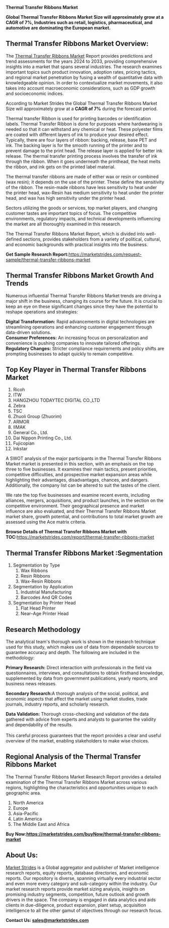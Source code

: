<p><strong>Thermal Transfer Ribbons Market</strong></p>
<p><strong>Global Thermal Transfer Ribbons Market Size will approximately grow at a CAGR of 7%, Industries such as retail, logistics, pharmaceutical, and automotive are dominating the European market.</strong></p>
<h2>Thermal Transfer Ribbons Market Overview:</h2>
<p>The <a href="https://marketstrides.com/report/thermal-transfer-ribbons-market">Thermal Transfer Ribbons Market</a> Report provides predictions and trend assessments for the years 2024 to 2033, providing comprehensive insights into a market that spans several industries. The research examines important topics such product innovation, adoption rates, pricing tactics, and regional market penetration by fusing a wealth of quantitative data with knowledgeable opinion. In order to contextualize market movements, it also takes into account macroeconomic considerations, such as GDP growth and socioeconomic indices.</p>
<p>According to Market Strides the Global Thermal Transfer Ribbons Market Size will approximately grow at a <strong>CAGR of 7%</strong> during the forecast period.</p>
<p>Thermal transfer Ribbon is used for printing barcodes or identification labels. Thermal Transfer Ribbon is done for purposes where hardwearing is needed so that it can withstand any chemical or heat. These polyester films are coated with different layers of ink to produce your desired effect. Typically, there are four layers of ribbon: backing, release, base PET and ink. The backing layer is for the smooth running of the printer and to prevent damage to the print head. The release layer is applied for better ink release. The thermal transfer printing process involves the transfer of ink through the ribbon. When it goes underneath the printhead, the heat melts the ribbon, and ink gets on the printed label material.</p>
<p>The thermal transfer ribbons are made of either wax or resin or combined (wax resin); it depends on the use of the printer. These define the sensitivity of the ribbon. The resin-made ribbons have less sensitivity to heat under the printer head, wax-Resin has medium sensitivity to heat under the printer head, and wax has high sensitivity under the printer head.</p>
<p>Sectors utilizing the goods or services, top market players, and changing customer tastes are important topics of focus. The competitive environments, regulatory impacts, and technical developments influencing the market are all thoroughly examined in this research.</p>
<p>The Thermal Transfer Ribbons Market Report, which is divided into well-defined sections, provides stakeholders from a variety of political, cultural, and economic backgrounds with practical insights into the business.</p>
<p><strong>Get Sample Research Report:</strong><a href="https://marketstrides.com/request-sample/thermal-transfer-ribbons-market">https://marketstrides.com/request-sample/thermal-transfer-ribbons-market</a></p>
<h2>Thermal Transfer Ribbons Market Growth And Trends</h2>
<p>Numerous influential Thermal Transfer Ribbons Market trends are driving a major shift in the business, changing its course for the future. It is crucial to keep an eye on these significant changes since they have the potential to reshape operations and strategies:</p>
<p><strong>Digital Transformation:</strong> Rapid advancements in digital technologies are streamlining operations and enhancing customer engagement through data-driven solutions.<br /><strong>Consumer Preferences:</strong> An increasing focus on personalization and convenience is pushing companies to innovate tailored offerings.<br /><strong>Regulatory Changes:</strong> Stricter compliance requirements and policy shifts are prompting businesses to adapt quickly to remain competitive.</p>
<h2>Top Key Player in Thermal Transfer Ribbons Market</h2>
<ol>
<li>Ricoh</li>
<li>ITW</li>
<li>HANGZHOU TODAYTEC DIGITAL CO.,LTD</li>
<li>Zebra</li>
<li>TSC</li>
<li>Zhuoli Group (Zhuorim)</li>
<li>ARMOR</li>
<li>IIMAK</li>
<li>General Co., Ltd.</li>
<li>Dai Nippon Printing Co., Ltd.</li>
<li>Fujicopian</li>
<li>Inkstar</li>
</ol>
<p>A SWOT analysis of the major participants in the Thermal Transfer Ribbons Market market is presented in this section, with an emphasis on the top three to five businesses. It examines their main tactics, present priorities, competitive difficulties, and prospective market expansion areas while highlighting their advantages, disadvantages, chances, and dangers. Additionally, the company list can be altered to suit the tastes of the client.</p>
<p>We rate the top five businesses and examine recent events, including alliances, mergers, acquisitions, and product launches, in the section on the competitive environment. Their geographical presence and market influence are also evaluated, and their Thermal Transfer Ribbons Market market share, growth potential, and contributions to total market growth are assessed using the Ace matrix criteria.</p>
<p><strong>Browse Details of Thermal Transfer Ribbons Market with TOC:</strong><a href="https://marketstrides.com/report/thermal-transfer-ribbons-market">https://marketstrides.com/report/thermal-transfer-ribbons-market</a></p>
<h2>Thermal Transfer Ribbons Market :Segmentation</h2>
<ol>
<li>Segmentation by Type
<ol>
<li>Wax Ribbons</li>
<li>Resin Ribbons</li>
<li>Wax-Resin Ribbons</li>
</ol>
</li>
<li>Segmentation by Application
<ol>
<li>Industrial Manufacturing</li>
<li>Barcodes And QR Codes</li>
</ol>
</li>
<li>Segmentation by Printer Head
<ol>
<li>Flat Head Printer</li>
<li>Near&ndash;Age Printer Head</li>
</ol>
</li>
</ol>
<h2>Research Methodology</h2>
<p>The analytical team's thorough work is shown in the research technique used for this study, which makes use of data from dependable sources to guarantee accuracy and depth. The following are included in the methodology:</p>
<p><strong>Primary Research:</strong> Direct interaction with professionals in the field via questionnaires, interviews, and consultations to obtain firsthand knowledge, supplemented by data from government publications, yearly reports, and business news releases.</p>
<p><strong>Secondary Research:</strong>A&nbsp;thorough analysis of the social, political, and economic aspects that affect the market using market studies, trade journals, industry reports, and scholarly research.</p>
<p><strong>Data Validation:</strong>&nbsp;Thorough cross-checking and validation of the data gathered with advice from experts and analysts to guarantee the validity and dependability of the results. <br /><br />This careful process guarantees that the report provides a clear and useful overview of the market, enabling stakeholders to make wise choices.</p>
<h2>Regional Analysis of the Thermal Transfer Ribbons Market</h2>
<p>The Thermal Transfer Ribbons Market Research Report provides a detailed examination of the Thermal Transfer Ribbons Market across various regions, highlighting the characteristics and opportunities unique to each geographic area.</p>
<ol>
<li>North America</li>
<li>Europe</li>
<li>Asia-Pacific</li>
<li>Latin America</li>
<li>The Middle East and Africa</li>
</ol>
<p><strong>Buy Now:<a href="https://marketstrides.com/buyNow/thermal-transfer-ribbons-market?price=single_price">https://marketstrides.com/buyNow/thermal-transfer-ribbons-market</a></strong></p>
<h2>About Us:</h2>
<p><a href="https://marketstrides.com/">Market Strides</a> is a Global aggregator and publisher of Market intelligence research reports, equity reports, database directories, and economic reports. Our repository is diverse, spanning virtually every industrial sector and even more every category and sub-category within the industry. Our market research reports provide market sizing analysis, insights on promising industry segments, competition, future outlook and growth drivers in the space. The company is engaged in data analytics and aids clients in due-diligence, product expansion, plant setup, acquisition intelligence to all the other gamut of objectives through our research focus.</p>
<p><strong>Contact Us: <a href="mailto:sales@marketstrides.com">sales@marketstrides.com</a></strong></p>
